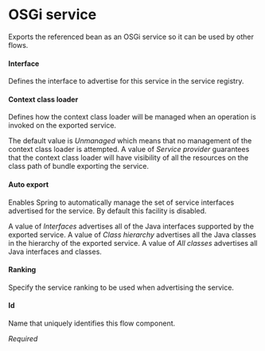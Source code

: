 # OSGi service 
Exports the referenced bean as an OSGi service so it can be used by other flows.

#### Interface
Defines the interface to advertise for this service in the service registry.

####  Context class loader
Defines how the context class loader will be managed when an operation is invoked on the exported service. 

The default value is <i>Unmanaged</i> which means that no management of the context class loader is attempted. A value of <i>Service provider</i> guarantees that the context class loader will have visibility of all the resources on the class path of bundle exporting the service.

####  Auto export
Enables Spring to automatically manage the set of service interfaces advertised for the service. By default this facility is disabled. 

A value of <i>Interfaces</i> advertises all of the Java interfaces supported by the exported service. A value of <i>Class hierarchy</i> advertises all the Java classes in the hierarchy of the exported service. A value of  <i>All classes</i> advertises all Java interfaces and classes. 

####  Ranking
Specify the service ranking to be used when advertising the service.

#### Id
Name that uniquely identifies this flow component.

<i>Required</i>

